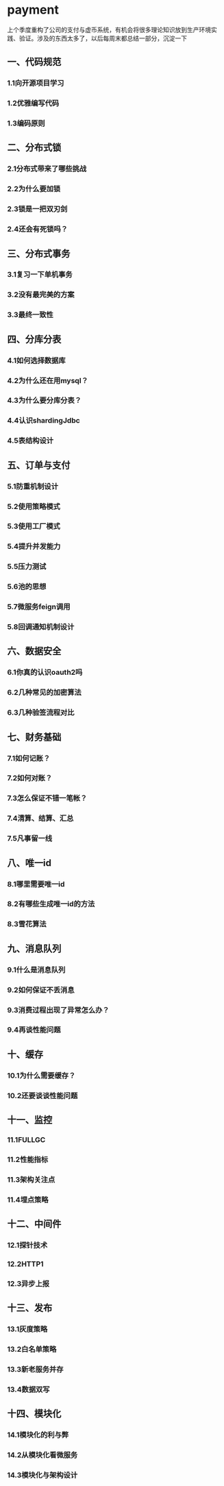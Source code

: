 # payment
上个季度重构了公司的支付与虚币系统，有机会将很多理论知识放到生产环境实践、验证。涉及的东西太多了，以后每周末都总结一部分，沉淀一下

## 一、代码规范
### 1.1向开源项目学习
### 1.2优雅编写代码
### 1.3编码原则

## 二、分布式锁
### 2.1分布式带来了哪些挑战
### 2.2为什么要加锁
### 2.3锁是一把双刃剑
### 2.4还会有死锁吗？

## 三、分布式事务
### 3.1复习一下单机事务
### 3.2没有最完美的方案
### 3.3最终一致性

## 四、分库分表
### 4.1如何选择数据库
### 4.2为什么还在用mysql？
### 4.3为什么要分库分表？
### 4.4认识shardingJdbc
### 4.5表结构设计

## 五、订单与支付
### 5.1防重机制设计
### 5.2使用策略模式
### 5.3使用工厂模式
### 5.4提升并发能力
### 5.5压力测试
### 5.6池的思想
### 5.7微服务feign调用
### 5.8回调通知机制设计

## 六、数据安全
### 6.1你真的认识oauth2吗
### 6.2几种常见的加密算法
### 6.3几种验签流程对比

## 七、财务基础
### 7.1如何记账？
### 7.2如何对账？
### 7.3怎么保证不错一笔帐？
### 7.4清算、结算、汇总
### 7.5凡事留一线

## 八、唯一id
### 8.1哪里需要唯一id
### 8.2有哪些生成唯一id的方法
### 8.3雪花算法

## 九、消息队列
### 9.1什么是消息队列
### 9.2如何保证不丢消息
### 9.3消费过程出现了异常怎么办？
### 9.4再谈性能问题

## 十、缓存
### 10.1为什么需要缓存？
### 10.2还要谈谈性能问题

## 十一、监控
### 11.1FULLGC
### 11.2性能指标
### 11.3架构关注点
### 11.4埋点策略

## 十二、中间件
### 12.1探针技术
### 12.2HTTP1
### 12.3异步上报

## 十三、发布
### 13.1灰度策略
### 13.2白名单策略
### 13.3新老服务并存
### 13.4数据双写

## 十四、模块化
### 14.1模块化的利与弊
### 14.2从模块化看微服务
### 14.3模块化与架构设计
